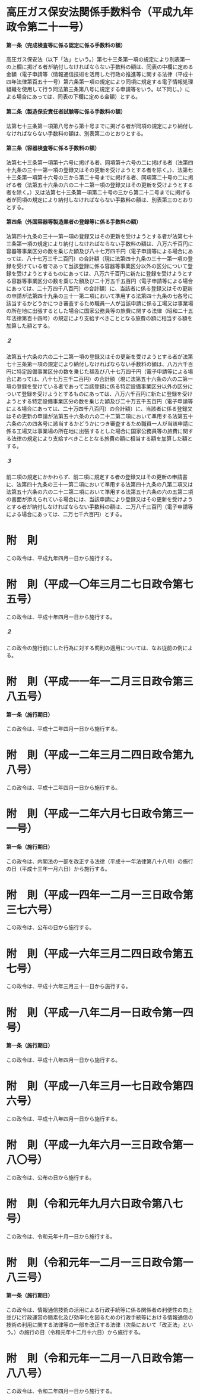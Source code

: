 # 高圧ガス保安法関係手数料令（平成九年政令第二十一号）
#### 第一条（完成検査等に係る認定に係る手数料の額）
高圧ガス保安法（以下「法」という。）第七十三条第一項の規定により別表第一の上欄に掲げる者が納付しなければならない手数料の額は、同表の中欄に定める金額（電子申請等（情報通信技術を活用した行政の推進等に関する法律（平成十四年法律第百五十一号）第六条第一項の規定により同項に規定する電子情報処理組織を使用して行う同法第三条第八号に規定する申請等をいう。以下同じ。）による場合にあっては、同表の下欄に定める金額）とする。
#### 第二条（製造保安責任者試験等に係る手数料の額）
法第七十三条第一項第八号から第十号までに掲げる者が同項の規定により納付しなければならない手数料の額は、別表第二のとおりとする。
#### 第三条（容器検査等に係る手数料の額）
法第七十三条第一項第十六号に掲げる者、同項第十六号の二に掲げる者（法第四十九条の三十一第一項の登録又はその更新を受けようとする者を除く。）、法第七十三条第一項第十六号の三から第二十号までに掲げる者、同項第二十号の二に掲げる者（法第五十六条の六の二十二第一項の登録又はその更新を受けようとする者を除く。）又は法第七十三条第一項第二十号の三から第二十二号までに掲げる者が同項の規定により納付しなければならない手数料の額は、別表第三のとおりとする。
#### 第四条（外国容器等製造業者の登録等に係る手数料の額）
法第四十九条の三十一第一項の登録又はその更新を受けようとする者が法第七十三条第一項の規定により納付しなければならない手数料の額は、八万六千百円に容器等事業区分の数を乗じた額及び八十七万四千円（電子申請等による場合にあっては、八十七万三千二百円）の合計額（現に法第四十九条の三十一第一項の登録を受けている者であって当該登録に係る容器等事業区分以外の区分について登録を受けようとするものにあっては、八万六千百円に新たに登録を受けようとする容器等事業区分の数を乗じた額及び二十万五千五百円（電子申請等による場合にあっては、二十万四千八百円）の合計額）に、当該者に係る登録又はその更新の申請が法第四十九条の三十一第二項において準用する法第四十九条の七各号に該当するかどうかにつき審査するため職員一人が当該申請に係る工場又は事業場の所在地に出張するとした場合に国家公務員等の旅費に関する法律（昭和二十五年法律第百十四号）の規定により支給すべきこととなる旅費の額に相当する額を加算した額とする。
##### ２
法第五十六条の六の二十二第一項の登録又はその更新を受けようとする者が法第七十三条第一項の規定により納付しなければならない手数料の額は、八万六千百円に特定設備事業区分の数を乗じた額及び八十七万四千円（電子申請等による場合にあっては、八十七万三千二百円）の合計額（現に法第五十六条の六の二第一項の登録を受けている者であって当該登録に係る特定設備事業区分以外の区分について登録を受けようとするものにあっては、八万六千百円に新たに登録を受けようとする特定設備事業区分の数を乗じた額及び二十万五千五百円（電子申請等による場合にあっては、二十万四千八百円）の合計額）に、当該者に係る登録又はその更新の申請が法第五十六条の六の二十二第二項において準用する法第五十六条の六の四各号に該当するかどうかにつき審査するため職員一人が当該申請に係る工場又は事業場の所在地に出張するとした場合に国家公務員等の旅費に関する法律の規定により支給すべきこととなる旅費の額に相当する額を加算した額とする。
##### ３
前二項の規定にかかわらず、前二項に規定する者の登録又はその更新の申請書に、法第四十九条の三十一第二項において準用する法第四十九条の八第二項又は法第五十六条の六の二十二第二項において準用する法第五十六条の六の五第二項の書面が添えられている場合には、当該申請により登録又はその更新を受けようとする者が納付しなければならない手数料の額は、二万八千三百円（電子申請等による場合にあっては、二万七千六百円）とする。
# 附　則
この政令は、平成九年四月一日から施行する。
# 附　則（平成一〇年三月二七日政令第七五号）
この政令は、平成十年四月一日から施行する。
##### ２
この政令の施行前にした行為に対する罰則の適用については、なお従前の例による。
# 附　則（平成一一年一二月三日政令第三八五号）
#### 第一条（施行期日）
この政令は、平成十二年四月一日から施行する。
# 附　則（平成一二年三月二四日政令第九八号）
この政令は、平成十二年四月一日から施行する。
# 附　則（平成一二年六月七日政令第三一一号）
#### 第一条（施行期日）
この政令は、内閣法の一部を改正する法律（平成十一年法律第八十八号）の施行の日（平成十三年一月六日）から施行する。
# 附　則（平成一四年一二月一三日政令第三七六号）
この政令は、公布の日から施行する。
# 附　則（平成一六年三月二四日政令第五七号）
この政令は、平成十六年三月三十一日から施行する。
# 附　則（平成一八年二月一日政令第一四号）
#### 第一条（施行期日）
この政令は、平成十八年四月一日から施行する。
# 附　則（平成一八年三月一七日政令第四六号）
この政令は、平成十八年四月一日から施行する。
# 附　則（平成一九年六月一三日政令第一八〇号）
この政令は、公布の日から施行する。
# 附　則（令和元年九月六日政令第八七号）
この政令は、令和元年十月一日から施行する。
# 附　則（令和元年一二月一三日政令第一八三号）
#### 第一条（施行期日）
この政令は、情報通信技術の活用による行政手続等に係る関係者の利便性の向上並びに行政運営の簡素化及び効率化を図るための行政手続等における情報通信の技術の利用に関する法律等の一部を改正する法律（次条において「改正法」という。）の施行の日（令和元年十二月十六日）から施行する。
# 附　則（令和元年一二月一八日政令第一八八号）
この政令は、令和二年四月一日から施行する。
